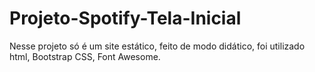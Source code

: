 # Projeto-Spotify-Tela-Inicial
Nesse projeto só é um site estático, feito de modo didático, foi utilizado html, Bootstrap CSS, Font Awesome.
